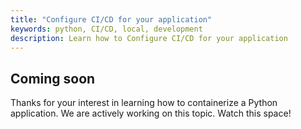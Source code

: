 ```yaml
---
title: "Configure CI/CD for your application"
keywords: python, CI/CD, local, development
description: Learn how to Configure CI/CD for your application
---
```


## Coming soon

Thanks for your interest in learning how to containerize a Python application. We are actively working on this topic. Watch this space!
